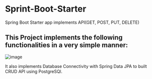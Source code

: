 # Sprint-Boot-Starter
Spring Boot Starter app implements API(GET, POST, PUT, DELETE)

## This Project implements the following functionalities in a very simple manner:
![image](https://user-images.githubusercontent.com/52084764/213640029-290968b7-032c-4cc4-908b-d641c289840f.png)

It also implements Database Connectivity with Spring Data JPA to built CRUD API using PostgreSQl.
